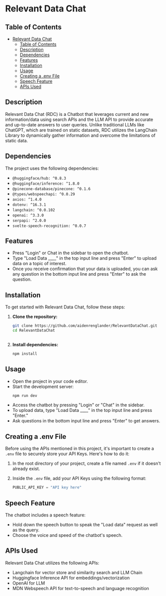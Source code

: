 # Relevant Data Chat

## Table of Contents

- [Relevant Data Chat](#relevant-data-chat)
  - [Table of Contents](#table-of-contents)
  - [Description](#description)
  - [Dependencies](#dependencies)
  - [Features](#features)
  - [Installation](#installation)
  - [Usage](#usage)
  - [Creating a .env File](#creating-a-env-file)
  - [Speech Feature](#speech-feature)
  - [APIs Used](#apis-used)

## Description

Relevant Data Chat (RDC) is a Chatbot that leverages current and new information/data using search APIs and the LLM API to provide accurate and up-to-date answers to user queries. Unlike traditional LLMs like ChatGPT, which are trained on static datasets, RDC utilizes the LangChain Library to dynamically gather information and overcome the limitations of static data.

## Dependencies

The project uses the following dependencies:

- `@huggingface/hub: ^0.8.3`
- `@huggingface/inference: ^1.8.0`
- `@pinecone-database/pinecone: ^0.1.6`
- `@types/webspeechapi: ^0.0.29`
- `axios: ^1.4.0`
- `dotenv: ^16.3.1`
- `langchain: ^0.0.102`
- `openai: ^3.3.0`
- `serpapi: ^2.0.0`
- `svelte-speech-recognition: ^0.0.7`

## Features

- Press "Login" or Chat in the sidebar to open the chatbot.
- Type "Load Data ____" in the top input line and press "Enter" to upload data on a topic of interest.
- Once you receive confirmation that your data is uploaded, you can ask any question in the bottom input line and press "Enter" to ask the question.

## Installation

To get started with Relevant Data Chat, follow these steps:

1. **Clone the repository:**

   ```bash
   git clone https://github.com/aidenrenglander/RelevantDataChat.git
   cd RelevantDataChat
  
2. **Install dependencies:**
   
   ```bash
   npm install
   
## Usage

- Open the project in your code editor.
- Start the development server:
  ```bash
  npm run dev
- Access the chatbot by pressing "Login" or "Chat" in the sidebar.
- To upload data, type "Load Data ____" in the top input line and press "Enter."
- Ask questions in the bottom input line and press "Enter" to get answers.

## Creating a .env File

Before using the APIs mentioned in this project, it's important to create a `.env` file to securely store your API Keys. Here's how to do it:

1. In the root directory of your project, create a file named `.env` if it doesn't already exist.

2. Inside the `.env` file, add your API Keys using the following format:

   ```javascript
   PUBLIC_API_KEY = "API key here"


## Speech Feature

The chatbot includes a speech feature:

- Hold down the speech button to speak the "Load data" request as well as the query.
- Choose the voice and speed of the chatbot's speech.

## APIs Used

Relevant Data Chat utilizes the following APIs:

- Langchain for vector store and similarity search and LLM Chain
- Huggingface Inference API for embeddings/vectorization
- OpenAI for LLM
- MDN Webspeech API for text-to-speech and language recognition










   



